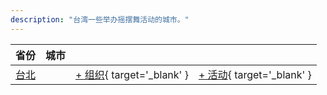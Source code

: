 ```yaml
---
description: "台湾一些举办摇摆舞活动的城市。"
---
```


| 省份 | 城市 | | |
| --- | --- | --- | --- |
| [台北](by_city.md#taipei) | | [+ 组织](https://github.com/swingdance/orgs/issues/new?assignees=&labels=add+org&projects=&template=02-add_entity.yml&title=%5Btw%5D%20%3CName%3E&region=tw&province=Taipei&city=Taipei){ target='_blank' } | [+ 活动](https://github.com/swingdance/events/issues/new?assignees=&labels=add+event&projects=&template=02-add_entity.yml&title=%5B2024%2Ftw%5D%20%3CName%3E&region=tw&province=Taipei&city=Taipei&org_id=&date_starts=2024-&date_ends=2024-){ target='_blank' } |
